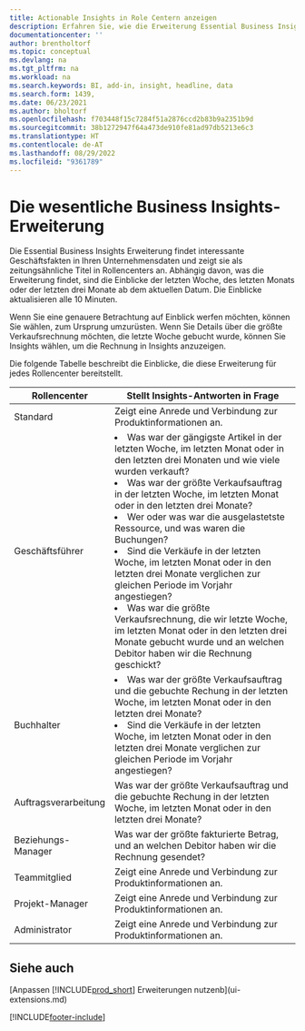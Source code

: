 ```yaml
---
title: Actionable Insights in Role Centern anzeigen
description: Erfahren Sie, wie die Erweiterung Essential Business Insights eine Reihe von Business Insights in Role Centern anzeigt.
documentationcenter: ''
author: brentholtorf
ms.topic: conceptual
ms.devlang: na
ms.tgt_pltfrm: na
ms.workload: na
ms.search.keywords: BI, add-in, insight, headline, data
ms.search.form: 1439,
ms.date: 06/23/2021
ms.author: bholtorf
ms.openlocfilehash: f703448f15c7284f51a2876ccd2b83b9a2351b9d
ms.sourcegitcommit: 38b1272947f64a473de910fe81ad97db5213e6c3
ms.translationtype: HT
ms.contentlocale: de-AT
ms.lasthandoff: 08/29/2022
ms.locfileid: "9361789"
---
```

# <a name="the-essential-business-insights-extension"></a>Die wesentliche Business Insights-Erweiterung

Die Essential Business Insights Erweiterung findet interessante Geschäftsfakten in Ihren Unternehmensdaten und zeigt sie als zeitungsähnliche Titel in Rollencenters an. Abhängig davon, was die Erweiterung findet, sind die Einblicke der letzten Woche, des letzten Monats oder der letzten drei Monate ab dem aktuellen Datum. Die Einblicke aktualisieren alle 10 Minuten.  

Wenn Sie eine genauere Betrachtung auf Einblick werfen möchten, können Sie wählen, zum Ursprung  umzurüsten. Wenn Sie Details über die größte Verkaufsrechnung möchten, die letzte Woche gebucht wurde, können Sie Insights wählen, um die Rechnung in Insights anzuzeigen.

Die folgende Tabelle beschreibt die Einblicke, die diese Erweiterung für jedes Rollencenter bereitstellt.

|Rollencenter|Stellt Insights-Antworten in Frage|
|----|-----|
|Standard|Zeigt eine Anrede und Verbindung zur Produktinformationen an.|
|Geschäftsführer|<li> Was war der gängigste Artikel in der letzten Woche, im letzten Monat oder in den letzten drei Monaten und wie viele wurden verkauft?<br><li> Was war der größte Verkaufsauftrag in der letzten Woche, im letzten Monat oder in den letzten drei Monate?<br><li> Wer oder was war die ausgelastetste Ressource, und was waren die Buchungen?<br><li> Sind die Verkäufe in der letzten Woche, im letzten Monat oder in den letzten drei Monate verglichen zur gleichen Periode im Vorjahr angestiegen?<br><li> Was war die größte Verkaufsrechnung, die wir letzte Woche, im letzten Monat oder in den letzten drei Monate gebucht wurde und an welchen Debitor haben wir die Rechnung geschickt?</li> |
|Buchhalter|<li> Was war der größte Verkaufsauftrag und die gebuchte Rechung in der letzten Woche, im letzten Monat oder in den letzten drei Monate?<br><li> Sind die Verkäufe in der letzten Woche, im letzten Monat oder in den letzten drei Monate verglichen zur gleichen Periode im Vorjahr angestiegen? |
|Auftragsverarbeitung| Was war der größte Verkaufsauftrag und die gebuchte Rechung in der letzten Woche, im letzten Monat oder in den letzten drei Monate?|
|Beziehungs-Manager| Was war der größte fakturierte Betrag, und an welchen Debitor haben wir die Rechnung gesendet?|
|Teammitglied| Zeigt eine Anrede und Verbindung zur Produktinformationen an.|
|Projekt-Manager| Zeigt eine Anrede und Verbindung zur Produktinformationen an.|
|Administrator| Zeigt eine Anrede und Verbindung zur Produktinformationen an.|

## <a name="see-also"></a>Siehe auch 

[Anpassen [!INCLUDE[prod_short](includes/prod_short.md)] Erweiterungen nutzenb](ui-extensions.md)

[!INCLUDE[footer-include](includes/footer-banner.md)]
